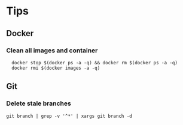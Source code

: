 # Tips 

## Docker

### Clean all images and container

```
  docker stop $(docker ps -a -q) && docker rm $(docker ps -a -q)
  docker rmi $(docker images -a -q)
```


## Git

### Delete stale branches

```
git branch | grep -v '^*' | xargs git branch -d
```
